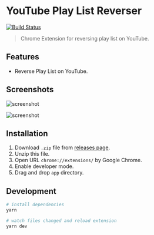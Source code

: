 # YouTube Play List Reverser
[![Build Status](https://travis-ci.org/fiahfy/youtube-playlist-reverser.svg?branch=master)](https://travis-ci.org/fiahfy/youtube-playlist-reverser)

> Chrome Extension for reversing play list on YouTube.


## Features
* Reverse Play List on YouTube.


## Screenshots
![screenshot](./build/screenshots/screenshot1.png?raw=true)

![screenshot](./build/screenshots/screenshot2.png?raw=true)


## Installation
1. Download `.zip` file from [releases page](https://github.com/fiahfy/youtube-playlist-reverser/releases).
2. Unzip this file.
3. Open URL `chrome://extensions/` by Google Chrome.
4. Enable developer mode.
5. Drag and drop `app` directory.


## Development
``` bash
# install dependencies
yarn

# watch files changed and reload extension
yarn dev
```
